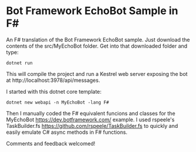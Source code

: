# Bot Framework EchoBot Sample in F#
An F# translation of the Bot Framework EchoBot sample. Just download the contents of the src/MyEchoBot folder. Get into that downloaded folder and type:

    dotnet run

This will compile the project and run a Kestrel web server exposing the bot at http://localhost:3978/api/messages.

I started with this dotnet core template:

    dotnet new webapi -n MyEchoBot -lang F#

Then I manually coded the F# equivalent funcions and classes for the MyEchoBot https://dev.botframework.com/ example. I used rspeele's TaskBuilder.fs https://github.com/rspeele/TaskBuilder.fs to quickly and easily emulate C# async methods in F# functions.

Comments and feedback welcomed!
